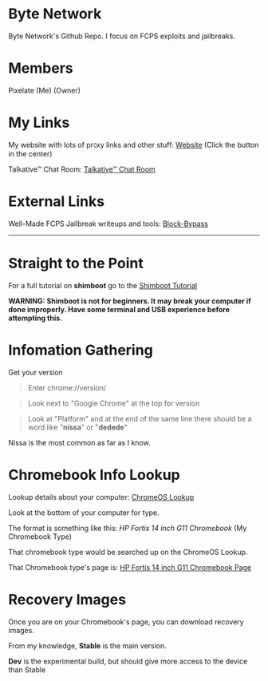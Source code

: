# Byte Network
Byte Network's Github Repo.
I focus on FCPS exploits and jailbreaks.

# Members
Pixelate (Me) (Owner)

# My Links
My website with lots of pr௦xy links and other stuff:
[Website](https://learnschoolfun.wordpress.com/)
(Click the button in the center)

Talkative™ Chat Room:
[Talkative™ Chat Room](https://docs.google.com/document/d/159Pe9BUnS1rMxTJtpLvbfXadwDnvSSrmffAw1Wdo8w0/edit?usp=sharing)

# External Links
Well-Made FCPS Jailbreak writeups and tools: [Block-Bypass](https://github.com/catfoolyou/Block-Bypass)

---
# Straight to the Point
For a full tutorial on **shimboot** go to the [Shimboot Tutorial](shimboot.md)

**WARNING: Shimboot is not for beginners. It may break your computer if done improperly. Have some terminal and USB experience before attempting this.**

# Infomation Gathering
Get your version

>Enter chrome://version/

>Look next to "Google Chrome" at the top for version

>Look at "Platform" and at the end of the same line there should be a word like "**nissa**" or "**dedede**"

Nissa is the most common as far as I know.

# Chromebook Info Lookup

Lookup details about your computer: [ChromeOS Lookup](https://cros.tech/)

Look at the bottom of your computer for type.

The format is something like this: *HP Fortis 14 inch G11 Chromebook* (My Chromebook Type)

That chromebook type would be searched up on the ChromeOS Lookup.

That Chromebook type's page is: [HP Fortis 14 inch G11 Chromebook Page](https://cros.tech/device/yavijo/)

# Recovery Images

Once you are on your Chromebook's page, you can download recovery images.

From my knowledge, **Stable** is the main version.

**Dev** is the experimental build, but should give more access to the device than Stable
